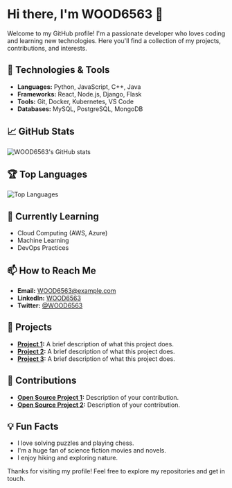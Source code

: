 # Hi there, I'm WOOD6563 👋

Welcome to my GitHub profile! I'm a passionate developer who loves coding and learning new technologies. Here you'll find a collection of my projects, contributions, and interests.

## 🔧 Technologies & Tools
- **Languages:** Python, JavaScript, C++, Java
- **Frameworks:** React, Node.js, Django, Flask
- **Tools:** Git, Docker, Kubernetes, VS Code
- **Databases:** MySQL, PostgreSQL, MongoDB

## 📈 GitHub Stats
![WOOD6563's GitHub stats](https://github-readme-stats.vercel.app/api?username=WOOD6563&show_icons=true&theme=radical)

## 🏆 Top Languages
![Top Languages](https://github-readme-stats.vercel.app/api/top-langs/?username=WOOD6563&layout=compact&theme=radical)

## 🌱 Currently Learning
- Cloud Computing (AWS, Azure)
- Machine Learning
- DevOps Practices

## 📫 How to Reach Me
- **Email:** WOOD6563@example.com
- **LinkedIn:** [WOOD6563](https://linkedin.com/in/WOOD6563)
- **Twitter:** [@WOOD6563](https://twitter.com/WOOD6563)

## 🌟 Projects
- **[Project 1](https://github.com/WOOD6563/project1):** A brief description of what this project does.
- **[Project 2](https://github.com/WOOD6563/project2):** A brief description of what this project does.
- **[Project 3](https://github.com/WOOD6563/project3):** A brief description of what this project does.

## 🤝 Contributions
- **[Open Source Project 1](https://github.com/opensource/project1):** Description of your contribution.
- **[Open Source Project 2](https://github.com/opensource/project2):** Description of your contribution.

## 💡 Fun Facts
- I love solving puzzles and playing chess.
- I'm a huge fan of science fiction movies and novels.
- I enjoy hiking and exploring nature.

Thanks for visiting my profile! Feel free to explore my repositories and get in touch.  
